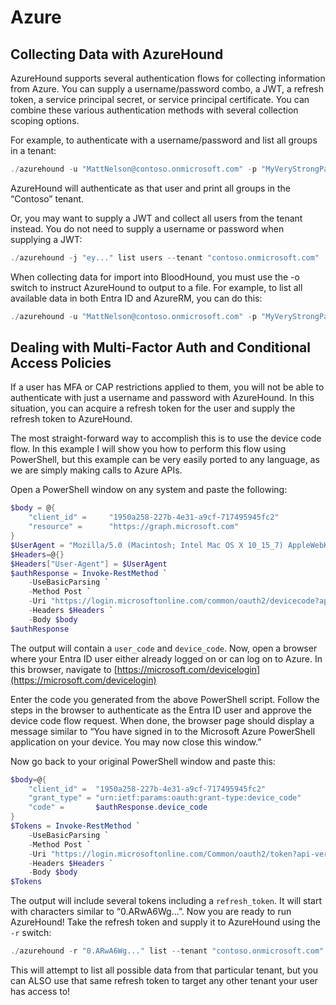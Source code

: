 # Azure

## Collecting Data with AzureHound

AzureHound supports several authentication flows for collecting information from Azure. You can supply a username/password combo, a JWT, a refresh token, a service principal secret, or service principal certificate. You can combine these various authentication methods with several collection scoping options.

For example, to authenticate with a username/password and list all groups in a tenant:

```powershell
./azurehound -u "MattNelson@contoso.onmicrosoft.com" -p "MyVeryStrongPassword" list groups --tenant "contoso.onmicrosoft.com"
```

AzureHound will authenticate as that user and print all groups in the “Contoso” tenant.

Or, you may want to supply a JWT and collect all users from the tenant instead. You do not need to supply a username or password when supplying a JWT:

```powershell
./azurehound -j "ey..." list users --tenant "contoso.onmicrosoft.com"
```

When collecting data for import into BloodHound, you must use the -o switch to instruct AzureHound to output to a file. For example, to list all available data in both Entra ID and AzureRM, you can do this:

```powershell
./azurehound -u "MattNelson@contoso.onmicrosoft.com" -p "MyVeryStrongPassword" list groups --tenant "contoso.onmicrosoft.com" -o output.json
```

## Dealing with Multi-Factor Auth and Conditional Access Policies

If a user has MFA or CAP restrictions applied to them, you will not be able to authenticate with just a username and password with AzureHound. In this situation, you can acquire a refresh token for the user and supply the refresh token to AzureHound.

The most straight-forward way to accomplish this is to use the device code flow. In this example I will show you how to perform this flow using PowerShell, but this example can be very easily ported to any language, as we are simply making calls to Azure APIs.

Open a PowerShell window on any system and paste the following:

```powershell
$body = @{
    "client_id" =     "1950a258-227b-4e31-a9cf-717495945fc2"
    "resource" =      "https://graph.microsoft.com"
}
$UserAgent = "Mozilla/5.0 (Macintosh; Intel Mac OS X 10_15_7) AppleWebKit/537.36 (KHTML, like Gecko) Chrome/103.0.0.0 Safari/537.36"
$Headers=@{}
$Headers["User-Agent"] = $UserAgent
$authResponse = Invoke-RestMethod `
    -UseBasicParsing `
    -Method Post `
    -Uri "https://login.microsoftonline.com/common/oauth2/devicecode?api-version=1.0" `
    -Headers $Headers `
    -Body $body
$authResponse
```

The output will contain a `user_code` and `device_code`. Now, open a browser where your Entra ID user either already logged on or can log on to Azure. In this browser, navigate to [https://microsoft.com/devicelogin](https://microsoft.com/devicelogin)

Enter the code you generated from the above PowerShell script. Follow the steps in the browser to authenticate as the Entra ID user and approve the device code flow request. When done, the browser page should display a message similar to “You have signed in to the Microsoft Azure PowerShell application on your device. You may now close this window.”

Now go back to your original PowerShell window and paste this:

```powershell
$body=@{
    "client_id" =  "1950a258-227b-4e31-a9cf-717495945fc2"
    "grant_type" = "urn:ietf:params:oauth:grant-type:device_code"
    "code" =       $authResponse.device_code
}
$Tokens = Invoke-RestMethod `
    -UseBasicParsing `
    -Method Post `
    -Uri "https://login.microsoftonline.com/Common/oauth2/token?api-version=1.0" `
    -Headers $Headers `
    -Body $body
$Tokens
```

The output will include several tokens including a `refresh_token`. It will start with characters similar to “0.ARwA6Wg…”. Now you are ready to run AzureHound! Take the refresh token and supply it to AzureHound using the `-r` switch:

```powershell
./azurehound -r "0.ARwA6Wg..." list --tenant "contoso.onmicrosoft.com" -o output.json
```

This will attempt to list all possible data from that particular tenant, but you can ALSO use that same refresh token to target any other tenant your user has access to!